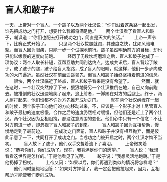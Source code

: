 # 盲人和跛子#
一天，上帝对一个盲人、一个跛子以及两个壮汉说：“你们沿着这条路一起出发，谁先把成功之门打开，想要什么我都将满足他。” 
　　两个壮汉看了看盲人和跛子，嘲讽道：“你们也配去打开成功之门，简直是天大的笑话。” 
　　上帝一声令下，比赛正式开始了。 
　　只见两个壮汉拔腿就跑，其速度之快，犹如风驰电掣。而盲人因为眼疾，只能一步一个试探地前行。跛子虽然明确前方的目标，却也只能以缓慢的速度向前跑。 
　　经历了无数坎坷磨难之后，盲人和跛子达成了一项协议：两个人取长补短，互帮互助共同到达终点。达成共识后，盲人背起了跛子，成了跛子的腿，跛子给盲人指路，成了盲人的眼睛，就这样，他们一步步向成功的大门逼近。虽然壮汉在前面遥遥领先，但盲人和跛子始终坚持着前进的信念。 
　　很快，两个壮汉临近了终点，盲人和跛子看来是没有希望了。 
　　然而，就在这时，一个壮汉突然停了下来，狠狠地将另一个壮汉推倒在地，自己又向前跑去。被推倒的壮汉迅速地爬了起来，追上前者，一脚踢在对方的后腿上。终于，两人厮打起来，他们谁都不许对方先推开成功之门。 
　　就在两个壮汉纠缠在一起的时候，两个影子正向他们的方向移动过来，不，应该是一个影子才对！尽管盲人和跛子最初的速度极慢，合作之后的速度仍然相对缓慢，但他们还是赶上了两个壮汉。两个壮汉因为互相阻挠，都没注意周围的变化。他们心中只有一个信念：不让对方前进一步，却忽视了盲人和跛子的到来。 
　　盲人和跛子因为互相帮助，慢慢地走到了最前边。 
　　在成功之门面前，盲人和跛子并没有相互抛弃，而是彼此示意了一下，共同打开了成功之门。当成功之门被开启之时，两个壮汉才悔不当初。 
　　盲人放下了跛子，他们双手交握着流下了喜泪。 
　　上帝微笑着说：“恭喜你们，你们成功了。现在，我将满足你们的愿望。” 
　　盲人说：“我想看看这世界是怎样的。”于是他看见了光明。 
　　跛子说：“我想灵活地跑跳。”于是他扔掉了拐杖。 
　　上帝又问：“如果以后，你们再遇到类似的情况将怎样呢？” 
　　他们同时坚毅地回答：“如果对方摔倒了，我一定会把他拉起来，因为，互相帮助才能使我们走向成功。
 